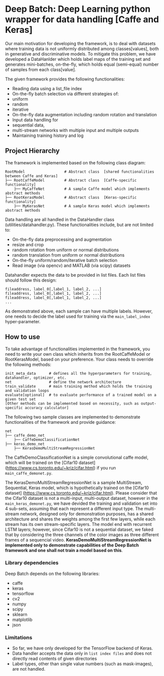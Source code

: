 # Deep Batch: Deep Learning python wrapper for data handling [Caffe and Keras]

Our main motivation for developing the framework, is to deal with datasets where training data is not uniformly distributed among classes[values], both in generative and discriminative models. To mitigate this problem, we have developed a DataHanlder which holds label maps of the training set and generates mini-batches, on-the-fly, which holds equal (semi-equal) number of samples from each class[value].

The given framework provides the following functionalities:
- Reading data using a list_file index
- On-the-fly batch selection via different strategies of:
 - uniform
 - random
 - iterative
- On-the-fly data augmentation including random rotation and translation
- Input data handling for
 - sequential data,
 - multi-stream networks with multiple input and multiple outputs
- Maintaining training history and log

## Project Hierarchy
The framework is implemented based on the following class diagram:

    RootModel                  # Abstract class  [shared functionalities between Caffe and Keras]
    ├── RootCaffeModel         # Abstract class  [Caffe-specific functionality]
        ├── MyCaffeNet         # A sample Caffe model which implements abstract methods
    ├── RootKerasModel         # Abstract class  [Keras-specific functionality]
        ├── MyKerasNet         # A sample Keras model which implements abstract methods

Data handling are all handled in the DataHandler class (utilities/datahandler.py). These functionalities include, but are not limited to:
- On-the-fly data preprocessing and augmentation
 - resize and crop
 - random rotation from uniform or normal distributions
 - random translation from uniform or normal distributions
- On-the-fly uniform/random/iterative batch selection
- Read image (via opencv) and MATLAB (via scipy) datasets 

Datahandler expects the data to be provided in list files. Each list files should follow this design:
    
    fileaddress, label_0[,label_1, label_2, ...]
    fileaddress, label_0[,label_1, label_2, ...]
    fileaddress, label_0[,label_1, label_2, ...]
    ...
As demonstrated above, each sample can have multiple labels. However, one needs to decide the label used for training via the `main_label_index` hyper-parameter.

## How to use
To take advantage of functionalities implemented in the framework, you need to write your own class which inherits from the RootCaffeModel or RootKerasModel, based on your preference. Your class needs to override the following methods:
    
    init_meta_data      # defines all the hyperparameters for training, datahandler, optimizer, etc.
    net                 # define the network architecture
    train_validate      # main training method which holds the training and validation loops
    evaluate[optional]  # to evaluate performance of a trained model on a given test set 
    [Other methods can be implemented based on necessity, such as output-specific accuracy calculator]

The following two sample classes are implemented to demonstrate functionalities of the framework and provide guidance:
    
    net
    ├── caffe_demo_net
        ├── CaffeDemoClassificationNet
    ├── keras_demo_net
        ├── KerasDemoMultiStreamRegressionNet
        
The CaffeDemoClassificationNet is a simple convolutional caffe model, which will be trained on the [Cifar10 dataset] (https://www.cs.toronto.edu/~kriz/cifar.html) if you run `main_caffe_demonet.py`.

The KerasDemoMultiStreamRegressionNet is a sample MultiStream, Sequential, Keras model, which is hypothetically trained on the [Cifar10 dataset] (https://www.cs.toronto.edu/~kriz/cifar.html). Please consider that the Cifar10 dataset is not a multi-input, multi-output dataset, however in the `main_keras_demonet.py`, we have devided the training and validation set into 4 sub-sets, assuming that each represent a different input type. The multi-stream network, designed only for demonstration purposes, has a shared architecture and shares the weights among the first few layers, while each stream has its own stream-specific layers. The model end with recurrent LSTM layers; however, since Cifar10 is not a sequential dataset, we faked that by considering the three channels of the color images as three different frames of a sequencial video. **KerasDemoMultiStreamRegressionNet is implemented only to demonstrate capabilities of the Deep Batch framework and one shall not train a model based on this**.

### Library dependencies
Deep Batch depends on the following libraries:
- caffe
- keras
- tensorflow
- cv2
- numpy
- scipy
- sklearn
- matplotlib
- json

### Limitations
- So far, we have only developed for the TensorFlow backend of Keras.
- Data handler accepts the data only in `list index files` and does not directly read contents of given directories
- Label types, other than single value numbers (such as mask-images), are not handled.
